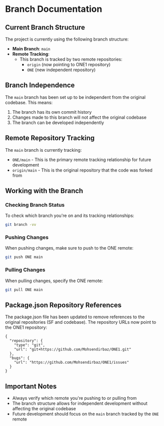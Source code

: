 # Branch Documentation

## Current Branch Structure

The project is currently using the following branch structure:

- **Main Branch**: `main`
- **Remote Tracking**:
  - This branch is tracked by two remote repositories:
    - `origin` (now pointing to ONE1 repository)
    - `ONE` (new independent repository)

## Branch Independence

The `main` branch has been set up to be independent from the original codebase. This means:

1. The branch has its own commit history
2. Changes made to this branch will not affect the original codebase
3. The branch can be developed independently

## Remote Repository Tracking

The `main` branch is currently tracking:
- `ONE/main` - This is the primary remote tracking relationship for future development
- `origin/main` - This is the original repository that the code was forked from

## Working with the Branch

### Checking Branch Status

To check which branch you're on and its tracking relationships:

```bash
git branch -vv
```

### Pushing Changes

When pushing changes, make sure to push to the ONE remote:

```bash
git push ONE main
```

### Pulling Changes

When pulling changes, specify the ONE remote:

```bash
git pull ONE main
```

## Package.json Repository References

The package.json file has been updated to remove references to the original repositories (SF and codebase). The repository URLs now point to the ONE1 repository:

```
{
  "repository": {
    "type": "git",
    "url": "git+https://github.com/Mohsendirbaz/ONE1.git"
  },
  "bugs": {
    "url": "https://github.com/Mohsendirbaz/ONE1/issues"
  }
}
```

## Important Notes

- Always verify which remote you're pushing to or pulling from
- The branch structure allows for independent development without affecting the original codebase
- Future development should focus on the `main` branch tracked by the `ONE` remote
